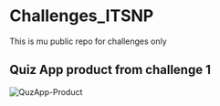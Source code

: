 # Challenges_ITSNP
This is mu public repo for challenges only
## Quiz App product from challenge 1
![QuzApp-Product](https://user-images.githubusercontent.com/55585284/144626908-8319a527-6b36-44f6-8ac3-4dd60bd1c25c.png)
